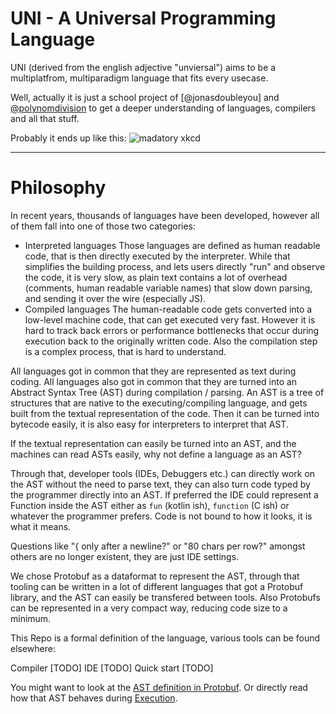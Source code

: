 # UNI - A Universal Programming Language

UNI (derived from the english adjective "unviersal") aims to be a multiplatfrom, multiparadigm language that fits every usecase.

Well, actually it is just a school project of [@jonasdoubleyou] and [@polynomdivision] to
get a deeper understanding of languages, compilers and all that stuff.

Probably it ends up like this:
![madatory xkcd][xkcd]

----

# Philosophy

In recent years, thousands of languages have been developed, however all of them fall into one of those two categories:

+ Interpreted languages
  Those languages are defined as human readable code, that is then directly executed by the interpreter.
  While that simplifies the building process, and lets users directly "run" and observe the code,
  it is very slow, as plain text contains a lot of overhead (comments, human readable variable names)
  that slow down parsing, and sending it over the wire (especially JS).
+ Compiled languages
  The human-readable code gets converted into a low-level machine code,
  that can get executed very fast. However it is hard to track back errors or
  performance bottlenecks that occur during execution back to the originally written code.
  Also the compilation step is a complex process, that is hard to understand.

All languages got in common that they are represented as text during coding.
All languages also got in common that they are turned into an Abstract Syntax Tree (AST) during
compilation / parsing. An AST is a tree of structures that are native to the executing/compiling language,
and gets built from the textual representation of the code. Then it can be turned into bytecode easily,
it is also easy for interpreters to interpret that AST.

If the textual representation can easily be turned into an AST, and the machines can read ASTs easily,
why not define a language as an AST?

Through that, developer tools (IDEs, Debuggers etc.) can directly work on the AST without the need to parse text,
they can also turn code typed by the programmer directly into an AST. If preferred the IDE could represent a Function
inside the AST either as `fun` (kotlin ish), `function` (C ish) or whatever the programmer prefers. Code is not bound
to how it looks, it is what it means.

Questions like "{ only after a newline?" or "80 chars per row?" amongst others are no longer existent,
they are just IDE settings.

We chose Protobuf as a dataformat to represent the AST, through that tooling can be written in a lot of
different languages that got a Protobuf library, and the AST can easily be transfered between tools.
Also Protobufs can be represented in a very compact way, reducing code size to a minimum.

This Repo is a formal definition of the language, various tools can be found elsewhere:

Compiler [TODO]
IDE [TODO]
Quick start [TODO]

You might want to look at the [AST definition in Protobuf].
Or directly read how that AST behaves during [Execution].



[xkcd]: https://imgs.xkcd.com/comics/standards.png
[@polynomdivision]: https://github.com/polynomdivision
[jonasdoubleyou]: https://github.com/jonasdoubleyou
[AST definition in Protobuf]: ./AST/
[Execution]: :/execution/index.md
